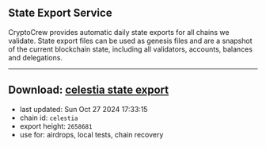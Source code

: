 ## State Export Service
CryptoCrew provides automatic daily state exports for all chains we validate. State export files can be used as genesis files and are a snapshot of the current blockchain state, including all validators, accounts, balances and delegations.

---
**Download: [celestia state export](https://dl-eu2.ccvalidators.com/SERVICE/celestia/celestia_export_2658681.json)**
---

- last updated: Sun Oct 27 2024 17:33:15
- chain id: `celestia`
- export height: `2658681`
- use for: airdrops, local tests, chain recovery
